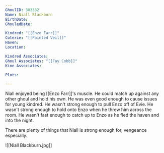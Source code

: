 ```yaml
---
GhoulID: 303332
Name: Niall Blackburn
BirthDate: 
GhouledDate: 

Kindred: "[[Enzo Farr]]"
Coterie: "[[Painted Veil]]"
Haven: 
Location: 

Kindred Associates: 
Ghoul Associates: "[[Fay Cobb]]"
Kine Associates: 

Plots: 

---
```

Niall enjoyed being [[Enzo Farr]]'s muscle. He could match up against any other ghoul and hold his own. He was even good enough to cause issues for young kindred. He wasn't strong enough to pull Enzo off of Evie. He wasn't strong enough to hold onto Enzo when he threw him across the room. He wasn't fast enough to catch up to Enzo as he fled the haven and into the night. 

There are plenty of things that Niall is strong enough for, vengeance especially. 

![[Niall Blackburn.jpg]]